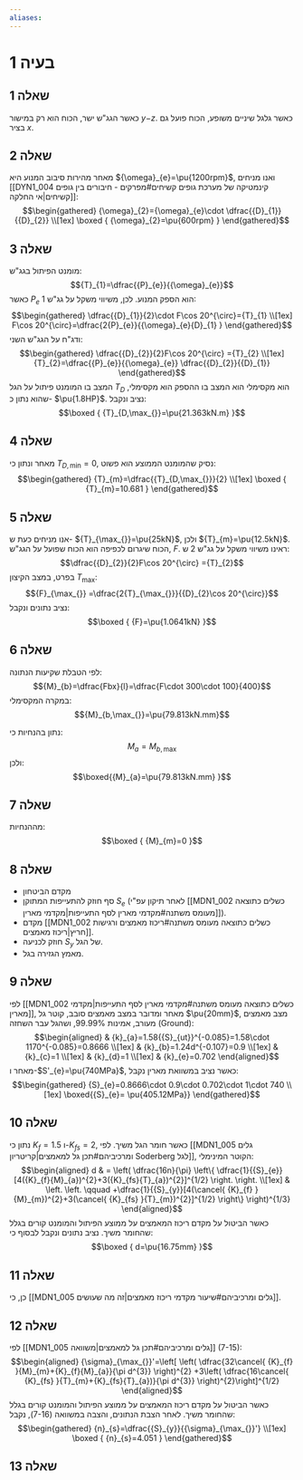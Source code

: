 ```yaml
---
aliases:
---
```

# בעיה 1

## שאלה 1
כאשר הגג"ש ישר, הכוח הוא רק במישור $y\mathrm{-}z$. כאשר גלגל שיניים משופע, הכוח פועל גם בציר $x$.

## שאלה 2
מאחר מהירות סיבוב המנוע היא ${\omega}_{e}=\pu{1200rpm}$, ואנו מניחים [[DYN1_004 קינמטיקה של מערכת גופים קשיחים#מפרקים - חיבורים בין גופים קשיחים|אי החלקה]]:
$$\begin{gathered}
{\omega}_{2}={\omega}_{e}\cdot \dfrac{{D}_{1}}{{D}_{2}} \\[1ex]
\boxed {
{\omega}_{2}=\pu{600rpm}
 }
\end{gathered}$$

## שאלה 3
מומנט הפיתול בגג"ש:
$${T}_{1}=\dfrac{{P}_{e}}{{\omega}_{e}}$$
כאשר ${P}_{e}$ הוא הספק המנוע. לכן, משיווי משקל על גג"ש $1$:
$$\begin{gathered}
\dfrac{{D}_{1}}{2}\cdot F\cos 20^{\circ}={T}_{1} \\[1ex]
F\cos 20^{\circ}=\dfrac{2{P}_{e}}{{\omega}_{e}{D}_{1} }
\end{gathered}$$
ודג"ח על הגג"ש השני:
$$\begin{gathered}
\dfrac{{D}_{2}}{2}F\cos 20^{\circ} ={T}_{2} \\[1ex]
{T}_{2}=\dfrac{{P}_{e}}{{\omega}_{e}} \dfrac{{D}_{2}}{{D}_{1}}
\end{gathered}$$
המצב בו המומנט פיתול על הגל ${T}_{D}$ הוא מקסימלי הוא המצב בו ההספק הוא מקסימלי, שהוא נתון כ- $\pu{1.8HP}$. נציב ונקבל:
$$\boxed {
{T}_{D,\max_{}}=\pu{21.363kN.m}
 }$$
## שאלה 4
מאחר ונתון כי ${T}_{D,\min_{}}=0$, נסיק שהמומנט הממוצע הוא פשוט:
$$\begin{gathered}
{T}_{m}=\dfrac{{T}_{D,\max_{}}}{2} \\[1ex]
\boxed {
{T}_{m}=10.681
 }
\end{gathered}$$
## שאלה 5
אנו מניחים כעת ש- ${T}_{\max_{}}=\pu{25kN}$, ולכן ${T}_{m}=\pu{12.5kN}$. הכוח שיגרום לכפיפה הוא הכוח שפועל על הגג"ש, $F$. ראינו משיווי משקל על גג"ש $2$ ש:
$$\dfrac{{D}_{2}}{2}F\cos 20^{\circ} ={T}_{2}$$
בפרט, במצב הקיצון ${T}_{\max_{}}$:
$${F}_{\max_{}} =\dfrac{2{T}_{\max_{}}}{{D}_{2}\cos 20^{\circ}}$$
נציב נתונים ונקבל:
$$\boxed {
{F}=\pu{1.0641kN}
 }$$

## שאלה 6
לפי הטבלת שקיעות הנתונה:
$${M}_{b}=\dfrac{Fbx}{l}=\dfrac{F\cdot 300\cdot 100}{400}$$
במקרה המקסימלי:
$${M}_{b,\max_{}}=\pu{79.813kN.mm}$$

נתון בהנחיות כי:
$${M}_{a}={M}_{b,\max_{}}$$
ולכן:
$$\boxed{{M}_{a}=\pu{79.813kN.mm} }$$

## שאלה 7
מההנחיות:
$$\boxed {
{M}_{m}=0
 }$$
## שאלה 8
- מקדם הביטחון
- סף חוזק להתעייפות המתוקן ${S}_{e}$ (לאחר תיקון עפ"י [[MDN1_002 כשלים כתוצאה מעומס משתנה#מקדמי מארין לסף התעייפות|מקדמי מארין]]).
- מקדם [[MDN1_002 כשלים כתוצאה מעומס משתנה#ריכוז מאמצים ורגישות חריץ|ריכוז מאמצים]].
- חוזק לכניעה ${S}_{y}$ של הגל.
- מאמץ הגזירה בגל.

## שאלה 9
לפי [[MDN1_002 כשלים כתוצאה מעומס משתנה#מקדמי מארין לסף התעייפות|מקדמי מארין]], מאחר ומדובר במצב מאמצים סובב, קוטר גל $\pu{20mm}$, מצב מאמצים מעורב, אמינות $99.99\%$, ושהגל עבר השחזה (Ground):
$$\begin{aligned}
 & {k}_{a}=1.58{{S}_{ut}}^{-0.085}=1.58\cdot 1170^{-0.085}=0.8666 \\[1ex]
 & {k}_{b}=1.24d^{-0.107}=0.9 \\[1ex]
 & {k}_{c}=1 \\[1ex]
 & {k}_{d}=1  \\[1ex]
& {k}_{e}=0.702
\end{aligned}$$
מאחר ו-$S'_{e}=\pu{740MPa}$, כאשר נציב במשוואת מארין נקבל:
$$\begin{gathered}
{S}_{e}=0.8666\cdot 0.9\cdot 0.702\cdot 1\cdot 740 \\[1ex]
\boxed{{S}_{e}= \pu{405.12MPa}}
\end{gathered}$$
## שאלה 10
נתון כי ${K}_{f}=1.5$ ו-${K}_{fs}=2$, כאשר חומר הגל משיך. לפי [[MDN1_005 גלים ומרכיביהם#תכן גל למאמצים|קריטריון Soderberg לגל]], הקוטר המינימלי:
$$\begin{aligned}
d & = \left( \dfrac{16n}{\pi} \left\{   \dfrac{1}{{S}_{e}}[4({K}_{f}{M}_{a})^{2}+3({K}_{fs}{T}_{a})^{2}]^{1/2} \right. \right.  \\[1ex]
 & \left. \left. \qquad +\dfrac{1}{{S}_{y}}[4(\cancel{ {K}_{f} }{M}_{m})^{2}+3(\cancel{ {K}_{fs} }{T}_{m})^{2}]^{1/2} \right\} \right)^{1/3}
\end{aligned}$$
כאשר הביטול על מקדם ריכוז המאמצים על ממוצע הפיתול והמומנט קורים בגלל שהחומר משיך.
נציב נתונים ונקבל לבסוף כי:
$$\boxed {
d=\pu{16.75mm}
 }$$

## שאלה 11
כן, כי [[MDN1_005 גלים ומרכיביהם#שיעור מקדמי ריכוז מאמצים|זה מה שעושים]].

## שאלה 12
לפי [[MDN1_005 גלים ומרכיביהם#תכן גל למאמצים|משוואה]] $(\text{7-15})$:
$$\begin{aligned}
{\sigma}_{\max_{}}'=\left[ \left( \dfrac{32\cancel{ {K}_{f} }{M}_{m}+{K}_{f}{M}_{a}}{\pi d^{3}} \right)^{2} +3\left( \dfrac{16\cancel{ {K}_{fs} }{T}_{m}+{K}_{fs}{T}_{a})}{\pi d^{3}} \right)^{2}\right]^{1/2} 
\end{aligned}$$
כאשר הביטול על מקדם ריכוז המאמצים על ממוצע הפיתול והמומנט קורים בגלל שהחומר משיך. לאחר הצבת הנתונים, והצבה במשוואה $(\text{7-16})$, נקבל:
$$\begin{gathered}
{n}_{s}=\dfrac{{S}_{y}}{{\sigma}_{\max_{}}'} \\[1ex]
\boxed {
{n}_{s}=4.051
 }
\end{gathered}$$

## שאלה 13
